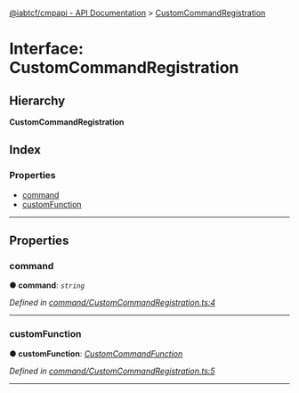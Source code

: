 [@iabtcf/cmpapi - API Documentation](../README.md) > [CustomCommandRegistration](../interfaces/customcommandregistration.md)

# Interface: CustomCommandRegistration

## Hierarchy

**CustomCommandRegistration**

## Index

### Properties

* [command](customcommandregistration.md#command)
* [customFunction](customcommandregistration.md#customfunction)

---

## Properties

<a id="command"></a>

###  command

**● command**: *`string`*

*Defined in [command/CustomCommandRegistration.ts:4](https://github.com/chrispaterson/iabtcf/blob/a518601/modules/cmpapi/src/command/CustomCommandRegistration.ts#L4)*

___
<a id="customfunction"></a>

###  customFunction

**● customFunction**: *[CustomCommandFunction](../#customcommandfunction)*

*Defined in [command/CustomCommandRegistration.ts:5](https://github.com/chrispaterson/iabtcf/blob/a518601/modules/cmpapi/src/command/CustomCommandRegistration.ts#L5)*

___

